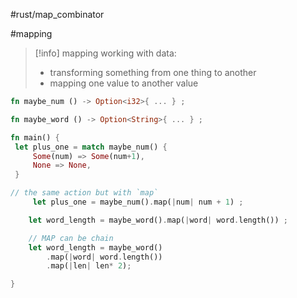 #rust/map_combinator

#mapping 
>[!info] mapping
>working with data:
>	- transforming something from one thing  to another
>	- mapping one value to another value



```rust
fn maybe_num () -> Option<i32>{ ... } ;

fn maybe_word () -> Option<String>{ ... } ;

fn main() {
 let plus_one = match maybe_num() {
	 Some(num) => Some(num+1),
	 None => None,
 }

// the same action but with `map`
	 let plus_one = maybe_num().map(|num| num + 1) ;

	let word_length = maybe_word().map(|word| word.length()) ;

	// MAP can be chain
	let word_length = maybe_word()
		.map(|word| word.length()) 
		.map(|len| len* 2);

}
```

